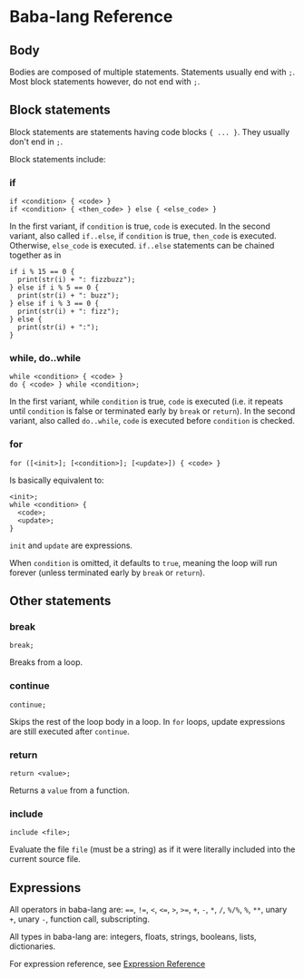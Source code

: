 # Baba-lang Reference

## Body
Bodies are composed of multiple statements. Statements usually end with `;`. Most block statements however, do not end with `;`.

## Block statements
Block statements are statements having code blocks `{ ... }`. They usually don't end in `;`.

Block statements include:

### if
```
if <condition> { <code> }
if <condition> { <then_code> } else { <else_code> }
```
In the first variant, if `condition` is true, `code` is executed.
In the second variant, also called `if..else`, if `condition` is true, `then_code` is executed. Otherwise, `else_code` is executed.
`if..else` statements can be chained together as in
```
if i % 15 == 0 {
  print(str(i) + ": fizzbuzz");
} else if i % 5 == 0 {
  print(str(i) + ": buzz");
} else if i % 3 == 0 {
  print(str(i) + ": fizz");
} else {
  print(str(i) + ":");
}
```

### while, do..while
```
while <condition> { <code> }
do { <code> } while <condition>;
```
In the first variant, while `condition` is true, `code` is executed (i.e. it repeats until `condition` is false or terminated early by `break` or `return`).
In the second variant, also called `do..while`, `code` is executed before `condition` is checked.

### for
```
for ([<init>]; [<condition>]; [<update>]) { <code> }
```
Is basically equivalent to:
```
<init>;
while <condition> {
  <code>;
  <update>;
}
```
`init` and `update` are expressions.

When `condition` is omitted, it defaults to `true`, meaning the loop will run forever (unless terminated early by `break` or `return`).

## Other statements

### break
```
break;
```
Breaks from a loop.

### continue
```
continue;
```
Skips the rest of the loop body in a loop. In `for` loops, update expressions are still executed after `continue`.

### return
```
return <value>;
```
Returns a `value` from a function.

### include
```
include <file>;
```
Evaluate the file `file` (must be a string) as if it were literally included into the current source file.

## Expressions

All operators in baba-lang are: `==`, `!=`, `<`, `<=`, `>`, `>=`, `+`, `-`, `*`, `/`, `%/%`, `%`, `**`, unary `+`, unary `-`, function call, subscripting.

All types in baba-lang are: integers, floats, strings, booleans, lists, dictionaries.

For expression reference, see [Expression Reference](expression_reference.md)
